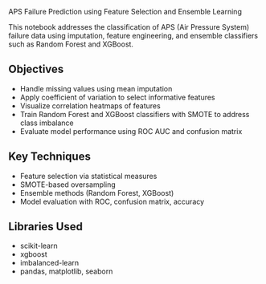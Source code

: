 APS Failure Prediction using Feature Selection and Ensemble Learning

This notebook addresses the classification of APS (Air Pressure System) failure data using imputation, feature engineering, and ensemble classifiers such as Random Forest and XGBoost.

## Objectives
- Handle missing values using mean imputation
- Apply coefficient of variation to select informative features
- Visualize correlation heatmaps of features
- Train Random Forest and XGBoost classifiers with SMOTE to address class imbalance
- Evaluate model performance using ROC AUC and confusion matrix

## Key Techniques
- Feature selection via statistical measures
- SMOTE-based oversampling
- Ensemble methods (Random Forest, XGBoost)
- Model evaluation with ROC, confusion matrix, accuracy

## Libraries Used
- scikit-learn
- xgboost
- imbalanced-learn
- pandas, matplotlib, seaborn
